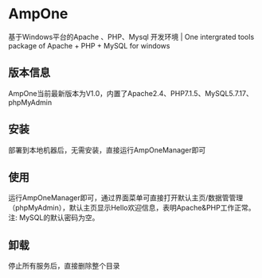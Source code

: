 # AmpOne
基于Windows平台的Apache 、PHP、Mysql 开发环境 | One intergrated tools package of Apache + PHP + MySQL for windows

## 版本信息 
AmpOne当前最新版本为V1.0，内置了Apache2.4、PHP7.1.5、MySQL5.7.17、phpMyAdmin

## 安装
部署到本地机器后，无需安装，直接运行AmpOneManager即可

## 使用
运行AmpOneManager即可，通过界面菜单可直接打开默认主页/数据管管理（phpMyAdmin），默认主页显示Hello欢迎信息，表明Apache&PHP工作正常。
注: MySQL的默认密码为空。

## 卸载
停止所有服务后，直接删除整个目录
